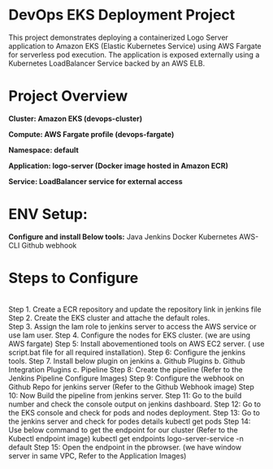 <h1>DevOps EKS Deployment Project </h1>
This project demonstrates deploying a containerized Logo Server application to Amazon EKS (Elastic Kubernetes Service) using AWS Fargate for serverless pod execution.
The application is exposed externally using a Kubernetes LoadBalancer Service backed by an AWS ELB.

<h1>Project Overview</h1>

<b>Cluster: Amazon EKS (devops-cluster)

Compute: AWS Fargate profile (devops-fargate)

Namespace: default

Application: logo-server (Docker image hosted in Amazon ECR)

Service: LoadBalancer service for external access</b>

<h1>ENV Setup:</h1>
<b>Configure and install Below tools:</b>
Java
Jenkins
Docker
Kubernetes
AWS-CLI
Github webhook

<H1>Steps to Configure</H1>
<br>Step 1. Create a ECR repository and update the repository link in jenkins file<br>
Step 2. Create the EKS cluster and attache the default roles.<br>
Step 3. Assign the Iam role to jenkins server to access the AWS service or use Iam user.
Step 4. Configure the nodes for EKS cluster. (we are using AWS fargate)
Step 5: Install abovementioned tools on AWS EC2 server. ( use script.bat file for all required installation).
Step 6: Configure the jenkins tools.
Step 7. Install below plugin on jenkins
  a. Github Plugins
  b. Github Integration Plugins
  c. Pipeline
Step 8: Create the pipeline (Refer to the Jenkins Pipeline Configure Images)
Step 9: Configure the webhook on Github Repo for jenkins server (Refer to the Github Webhook image)
Step 10: Now Build the pipeline from jenkins server.
Step 11: Go to the build number and check the console output on jenkins dashboard.
Step 12: Go to the EKS console and check for pods and nodes deployment.
Step 13: Go to the jenkins server and check for podes details
 kubectl get pods
Step 14: Use below command to get the endpoint for our cluster (Refer to the Kubectl endpoint image)
  kubectl get endpoints logo-server-service -n default
Step 15: Open the endpoint in the pbrowser. (we have window server in same VPC, Refer to the Application Images)
